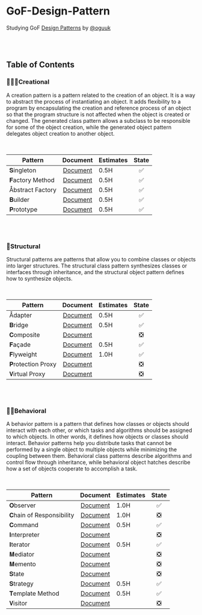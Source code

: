 # GoF-Design-Pattern
Studying GoF [Design Patterns](http://principles-wiki.net/collections:gof_patterns) by [@oguuk](https://github.com/oguuk)  

<br/><br/>


## Table of Contents

### 👨🏻‍🎨Creational
A creation pattern is a pattern related to the creation of an object. It is a way to abstract the process of instantiating an object. It adds flexibility to a program by encapsulating the creation and reference process of an object so that the program structure is not affected when the object is created or changed. The generated class pattern allows a subclass to be responsible for some of the object creation, while the generated object pattern delegates object creation to another object.

<br/>

|Pattern|Document|Estimates|State|
|---|:---:|---|:---:|
|𝐒ingleton|[Document](https://github.com/oguuk/GoF-Design-Pattern/blob/document/singleton/singleton.md)|0.5H|✅|
|𝐅actory Method|[Document](https://github.com/oguuk/GoF-Design-Pattern/blob/document/singleton/singleton.md)|0.5H|✅|
|Åbstract Factory|[Document](https://github.com/oguuk/GoF-Design-Pattern/blob/document/singleton/singleton.md)|0.5H|✅|
|𝐁uilder|[Document](https://github.com/oguuk/GoF-Design-Pattern/blob/document/singleton/singleton.md)|0.5H|✅|
|𝐏rototype|[Document](https://github.com/oguuk/GoF-Design-Pattern/blob/document/singleton/singleton.md)|0.5H|✅|

<br/><br/>

### 🧬Structural
Structural patterns are patterns that allow you to combine classes or objects into larger structures. The structural class pattern synthesizes classes or interfaces through inheritance, and the structural object pattern defines how to synthesize objects.

<br/>

|Pattern|Document|Estimates|State|
|---|:---:|---|:---:|
|Ådapter|[Document](https://github.com/oguuk/GoF-Design-Pattern/blob/document/singleton/singleton.md)|0.5H|✅|
|𝐁ridge|[Document](https://github.com/oguuk/GoF-Design-Pattern/blob/document/singleton/singleton.md)|0.5H|✅|
|𝐂omposite|[Document](https://github.com/oguuk/GoF-Design-Pattern/blob/document/singleton/singleton.md)||❎|
|𝐅açade|[Document](https://github.com/oguuk/GoF-Design-Pattern/blob/document/singleton/singleton.md)|0.5H|✅|
|𝐅lyweight|[Document](https://github.com/oguuk/GoF-Design-Pattern/blob/document/singleton/singleton.md)|1.0H|✅|
|𝐏rotection Proxy|[Document](https://github.com/oguuk/GoF-Design-Pattern/blob/document/singleton/singleton.md)||❎|
|𝐕irtual Proxy|[Document](https://github.com/oguuk/GoF-Design-Pattern/blob/document/singleton/singleton.md)||❎| 
  
<br/><br/>

### 🤸🏻Behavioral
A behavior pattern is a pattern that defines how classes or objects should interact with each other, or which tasks and algorithms should be assigned to which objects. In other words, it defines how objects or classes should interact. Behavior patterns help you distribute tasks that cannot be performed by a single object to multiple objects while minimizing the coupling between them. Behavioral class patterns describe algorithms and control flow through inheritance, while behavioral object hatches describe how a set of objects cooperate to accomplish a task.

<br/>

|Pattern|Document|Estimates|State|
|---|:---:|---|:---:|
|𝐎bserver|[Document](https://github.com/oguuk/GoF-Design-Pattern/blob/document/singleton/singleton.md)|1.0H|✅|
|𝐂hain of Responsibility|[Document](https://github.com/oguuk/GoF-Design-Pattern/blob/document/singleton/singleton.md)|1.0H|❎|
|𝐂ommand|[Document](https://github.com/oguuk/GoF-Design-Pattern/blob/document/singleton/singleton.md)|0.5H|✅|
|𝐈nterpreter|[Document](https://github.com/oguuk/GoF-Design-Pattern/blob/document/singleton/singleton.md)||❎|
|𝐈terator|[Document](https://github.com/oguuk/GoF-Design-Pattern/blob/document/singleton/singleton.md)|0.5H|✅|
|𝐌ediator|[Document](https://github.com/oguuk/GoF-Design-Pattern/blob/document/singleton/singleton.md)||❎|
|𝐌emento|[Document](https://github.com/oguuk/GoF-Design-Pattern/blob/document/singleton/singleton.md)||❎|
|𝐒tate|[Document](https://github.com/oguuk/GoF-Design-Pattern/blob/document/singleton/singleton.md)||❎|
|𝐒trategy|[Document](https://github.com/oguuk/GoF-Design-Pattern/blob/document/singleton/singleton.md)|0.5H|✅|
|𝐓emplate Method|[Document](https://github.com/oguuk/GoF-Design-Pattern/blob/document/singleton/singleton.md)|0.5H|✅|
|𝐕isitor|[Document](https://github.com/oguuk/GoF-Design-Pattern/blob/document/singleton/singleton.md)||❎|

